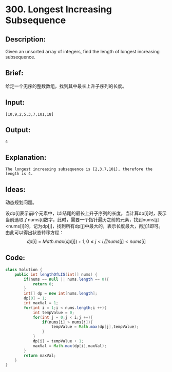 # 300. Longest Increasing Subsequence

## Description:

Given an unsorted array of integers, find the length of longest increasing subsequence.

## Brief:

给定一个无序的整数数组，找到其中最长上升子序列的长度。

## Input:

```
[10,9,2,5,3,7,101,18]
```

## Output:

```
4
```

## Explanation:

```
The longest increasing subsequence is [2,3,7,101], therefore the length is 4. 
```

## Ideas:

动态规划问题。

设dp[i]表示前i个元素中，以i结尾的最长上升子序列的长度。当计算dp[i]时，表示当前选取了nums[i]数字，此时，需要一个指针遍历之前的元素，找到nums[j]<nums[i]的，记为dp[j]，找到所有dp[j]中最大的，表示长度最大，再加1即可。由此可以得出状态转移方程：
$$
dp[i]=Math.max(dp[j])+1,0≤j<i且nums[j]<nums[i]
$$

## Code:

```java
class Solution {
    public int lengthOfLIS(int[] nums) {
        if(nums == null || nums.length == 0){
            return 0;
        }
        int[] dp = new int[nums.length];
        dp[0] = 1;
        int maxVal = 1;
        for(int i = 1;i < nums.length;i ++){
            int tempValue = 0;
            for(int j = 0;j < i;j ++){
                if(nums[i] > nums[j]){
                    tempValue = Math.max(dp[j],tempValue);
                }
            }
            dp[i] = tempValue + 1;
            maxVal = Math.max(dp[i],maxVal);
        }
        return maxVal;
    }
}
```

